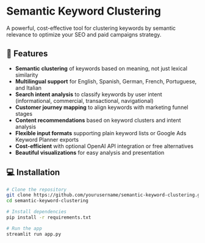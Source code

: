 # Semantic Keyword Clustering

A powerful, cost-effective tool for clustering keywords by semantic relevance to optimize your SEO and paid campaigns strategy.

## 🚀 Features

- **Semantic clustering** of keywords based on meaning, not just lexical similarity
- **Multilingual support** for English, Spanish, German, French, Portuguese, and Italian
- **Search intent analysis** to classify keywords by user intent (informational, commercial, transactional, navigational)
- **Customer journey mapping** to align keywords with marketing funnel stages
- **Content recommendations** based on keyword clusters and intent analysis
- **Flexible input formats** supporting plain keyword lists or Google Ads Keyword Planner exports
- **Cost-efficient** with optional OpenAI API integration or free alternatives
- **Beautiful visualizations** for easy analysis and presentation

## 💻 Installation

```bash
# Clone the repository
git clone https://github.com/yourusername/semantic-keyword-clustering.git
cd semantic-keyword-clustering

# Install dependencies
pip install -r requirements.txt

# Run the app
streamlit run app.py
